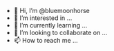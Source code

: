 - 👋 Hi, I’m @bluemoonhorse
- 👀 I’m interested in ...
- 🌱 I’m currently learning ...
- 💞️ I’m looking to collaborate on ...
- 📫 How to reach me ...

<!---
bluemoonhorse/bluemoonhorse is a ✨ special ✨ repository because its `README.md` (this file) appears on your GitHub profile.
You can click the Preview link to take a look at your changes.
--->
